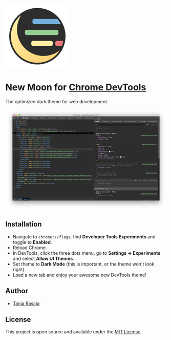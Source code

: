 ![Logo](new-moon-logo.svg)

# New Moon for [Chrome DevTools](https://chrome.google.com/webstore/detail/devtools-theme-new-moon/lndddploiofhfpdcoclegenegblkhlfk?hl=en)

The optimized dark theme for web development.

![Screenshot](screenshot.png)

## Installation

- Navigate to `chrome://flags`, find **Developer Tools Experiments** and toggle to **Enabled**.
- Reload Chrome.
- In DevTools, click the three dots menu, go to **Settings -> Experiments** and select **Allow UI Themes**.
- Set theme to **Dark Mode** (this is important, or the theme won't look right).
- Load a new tab and enjoy your awesome new DevTools theme!

## Author

- [Tania Rascia](https://www.taniarascia.com)

## License

This project is open source and available under the [MIT License](LICENSE).
